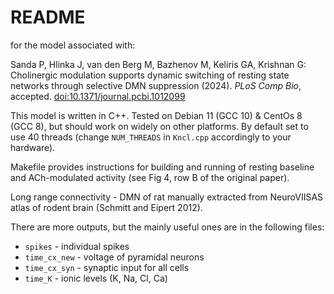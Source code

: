 # README

for the model associated with: 

Sanda P, Hlinka J, van den Berg M, Bazhenov M, Keliris GA, Krishnan G: Cholinergic modulation supports dynamic switching of resting state networks through selective DMN suppression (2024). *PLoS Comp 
Bio*, accepted. [doi:10.1371/journal.pcbi.1012099](https://doi.org/10.1371/journal.pcbi.1012099)

This model is written in C++. Tested on Debian 11 (GCC 10) & CentOs 8 (GCC 8), but should work on widely on other platforms.
By default set to use 40 threads (change `NUM_THREADS` in `Kncl.cpp` accordingly to your hardware).

Makefile provides instructions for building and running of resting baseline and ACh-modulated activity (see Fig 4, row B of the original paper).

Long range connectivity - DMN of rat manually extracted from NeuroVIISAS atlas of rodent brain (Schmitt and Eipert 2012).

There are more outputs, but the mainly useful ones are in the following files:
- `spikes` - individual spikes
- `time_cx_new` - voltage of pyramidal neurons
- `time_cx_syn` - synaptic input for all cells
- `time_K` - ionic levels (K, Na, Cl, Ca)
